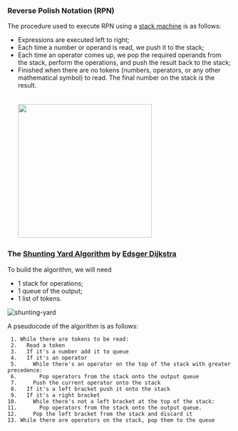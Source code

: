 ### Reverse Polish Notation (RPN)

The procedure used to execute RPN using a [stack machine](https://en.wikipedia.org/wiki/Stack_machine) is as follows:
- Expressions are executed left to right;
- Each time a number or operand is read, we push it to the stack;
- Each time an operator comes up, we pop the required operands from the stack, perform the operations, and push the result back to the stack;
- Finished when there are no tokens (numbers, operators, or any other mathematical symbol) to read. The final number on the stack is the result.  
<br/><br/>
<kbd><image src=https://github.com/user-attachments/assets/b7f4d340-4398-41c6-8fe9-59f6d092b862 width=300></kbd>  
  
### The [Shunting Yard Algorithm](https://en.wikipedia.org/wiki/Shunting_yard_algorithm) by [Edsger Dijkstra](https://en.wikipedia.org/wiki/Edsger_W._Dijkstra)

To build the algorithm, we will need
- 1 stack for operations;
- 1 queue of the output;
- 1 list of tokens.
  
![shunting-yard](https://github.com/user-attachments/assets/ee6d48ef-4e6f-4a1b-83be-12f9e6088f44)

A pseudocode of the algorithm is as follows:
```
 1. While there are tokens to be read:
 2.   Read a token
 3.   If it's a number add it to queue
 4.   If it's an operator
 5.     While there's an operator on the top of the stack with greater precedence:
 6.       Pop operators from the stack onto the output queue
 7.     Push the current operator onto the stack
 8.   If it's a left bracket push it onto the stack
 9.   If it's a right bracket 
10.     While there's not a left bracket at the top of the stack:
11.       Pop operators from the stack onto the output queue.
12.     Pop the left bracket from the stack and discard it
13. While there are operators on the stack, pop them to the queue
```
